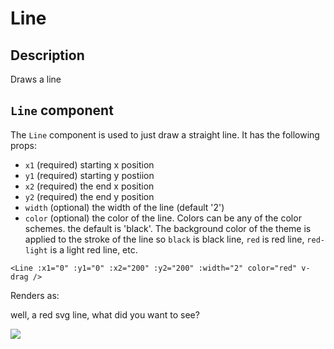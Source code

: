 # Line

## Description

Draws a line

## `Line` component

The `Line` component is used to just draw a straight line. It has the following props:

- `x1` (required) starting x position
- `y1` (required) starting y postiion
- `x2` (required) the end x position
- `y2` (required) the end y position
- `width` (optional) the width of the line (default '2')
- `color` (optional) the color of the line. Colors can be any of the color schemes. the default is 'black'. The background color of the theme is applied to the stroke of the line so `black` is black line, `red` is red line, `red-light` is a light red line, etc.

```vue
<Line :x1="0" :y1="0" :x2="200" :y2="200" :width="2" color="red" v-drag />
```

Renders as:

well, a red svg line, what did you want to see?

<img src="/screenshots/line.png" />
